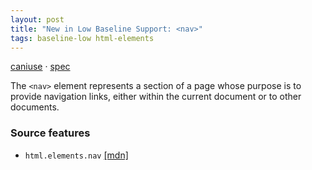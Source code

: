 ```yaml
---
layout: post
title: "New in Low Baseline Support: <nav>"
tags: baseline-low html-elements
---
```


[caniuse](https://caniuse.com/?search=nav) · [spec](https://html.spec.whatwg.org/multipage/sections.html#the-nav-element)

The `<nav>` element represents a section of a page whose purpose is to provide navigation links, either within the current document or to other documents.

### Source features

- ``html.elements.nav`` [[mdn]](https://https://developer.mozilla.org/en-US/search?q=html.elements.nav)
